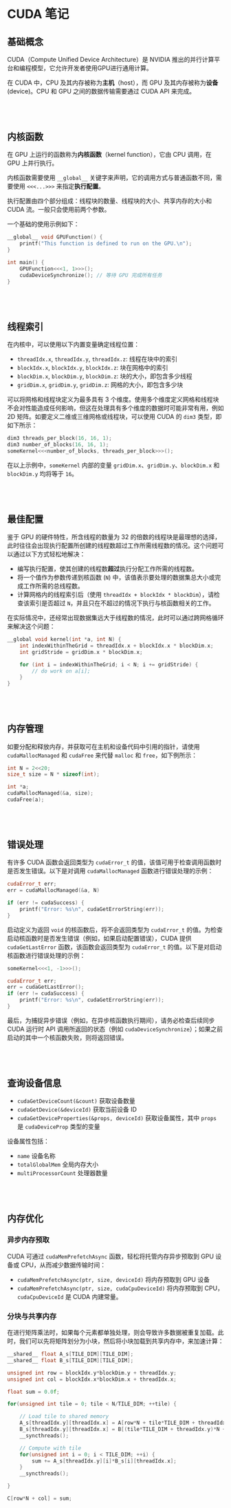 # CUDA 笔记
## 基础概念

CUDA（Compute Unified Device Architecture）是 NVIDIA 推出的并行计算平台和编程模型，它允许开发者使用GPU进行通用计算。

在 CUDA 中，CPU 及其内存被称为**主机**（host），而 GPU 及其内存被称为**设备**(device)。CPU 和 GPU 之间的数据传输需要通过 CUDA API 来完成。

<div style="margin-top: 60pt"></div>

## 内核函数

在 GPU 上运行的函数称为**内核函数**（kernel function），它由 CPU 调用，在 GPU 上并行执行。

内核函数需要使用 `__global__` 关键字来声明，它的调用方式与普通函数不同，需要使用 `<<<...>>>` 来指定**执行配置**。

执行配置由四个部分组成：线程块的数量、线程块的大小、共享内存的大小和 CUDA 流。一般只会使用前两个参数。

一个基础的使用示例如下：

```cpp
__global__ void GPUFunction() {
    printf("This function is defined to run on the GPU.\n");
}

int main() {
    GPUFunction<<<1, 1>>>();
    cudaDeviceSynchronize(); // 等待 GPU 完成所有任务
}
```

<div style="margin-top: 60pt"></div>

## 线程索引

在内核中，可以使用以下内置变量确定线程位置：

- `threadIdx.x`, `threadIdx.y`, `threadIdx.z`: 线程在块中的索引
- `blockIdx.x`, `blockIdx.y`, `blockIdx.z`: 块在网格中的索引
- `blockDim.x`, `blockDim.y`, `blockDim.z`: 块的大小，即包含多少线程
- `gridDim.x`, `gridDim.y`, `gridDim.z`: 网格的大小，即包含多少块

可以将网格和线程块定义为最多具有 3 个维度。使用多个维度定义网格和线程块不会对性能造成任何影响，但这在处理具有多个维度的数据时可能非常有用，例如 2D 矩阵。如要定义二维或三维网格或线程块，可以使用 CUDA 的 `dim3` 类型，即如下所示：

```cpp
dim3 threads_per_block(16, 16, 1);
dim3 number_of_blocks(16, 16, 1);
someKernel<<<number_of_blocks, threads_per_block>>>();
```

在以上示例中，`someKernel` 内部的变量 `gridDim.x`、`gridDim.y`、`blockDim.x` 和 `blockDim.y` 均将等于 `16`。

<div style="margin-top: 60pt"></div>

## 最佳配置

鉴于 GPU 的硬件特性，所含线程的数量为 32 的倍数的线程块是最理想的选择，此时往往会出现执行配置所创建的线程数超过工作所需线程数的情况。这个问题可以通过以下方式轻松地解决：

- 编写执行配置，使其创建的线程数**超过**执行分配工作所需的线程数。
- 将一个值作为参数传递到核函数 (`N`) 中，该值表示要处理的数据集总大小或完成工作所需的总线程数。
- 计算网格内的线程索引后（使用 `threadIdx + blockIdx * blockDim`），请检查该索引是否超过 `N`，并且只在不超过的情况下执行与核函数相关的工作。

在实际情况中，还经常出现数据集远大于线程数的情况，此时可以通过跨网格循环来解决这个问题：

```cpp
__global void kernel(int *a, int N) {
    int indexWithinTheGrid = threadIdx.x + blockIdx.x * blockDim.x;
    int gridStride = gridDim.x * blockDim.x;

    for (int i = indexWithinTheGrid; i < N; i += gridStride) {
        // do work on a[i];
    }
}
```

<div style="margin-top: 60pt"></div>

## 内存管理

如要分配和释放内存，并获取可在主机和设备代码中引用的指针，请使用 `cudaMallocManaged` 和 `cudaFree` 来代替 `malloc` 和 `free`，如下例所示：

```cpp
int N = 2<<20;
size_t size = N * sizeof(int);

int *a;
cudaMallocManaged(&a, size);
cudaFree(a);
```

<div style="margin-top: 60pt"></div>

## 错误处理

有许多 CUDA 函数会返回类型为 `cudaError_t` 的值，该值可用于检查调用函数时是否发生错误。以下是对调用 `cudaMallocManaged` 函数进行错误处理的示例：

```cpp
cudaError_t err;
err = cudaMallocManaged(&a, N)

if (err != cudaSuccess) {
    printf("Error: %s\n", cudaGetErrorString(err));
}
```

启动定义为返回 `void` 的核函数后，将不会返回类型为 `cudaError_t` 的值。为检查启动核函数时是否发生错误（例如，如果启动配置错误），CUDA 提供 `cudaGetLastError` 函数，该函数会返回类型为 `cudaError_t` 的值。以下是对启动核函数进行错误处理的示例：

```cpp
someKernel<<<1, -1>>>();

cudaError_t err;
err = cudaGetLastError();
if (err != cudaSuccess) {
    printf("Error: %s\n", cudaGetErrorString(err));
}
```

最后，为捕捉异步错误（例如，在异步核函数执行期间），请务必检查后续同步 CUDA 运行时 API 调用所返回的状态（例如 `cudaDeviceSynchronize`）；如果之前启动的其中一个核函数失败，则将返回错误。

<div style="margin-top: 60pt"></div>

## 查询设备信息

- `cudaGetDeviceCount(&count)` 获取设备数量
- `cudaGetDevice(&deviceId)` 获取当前设备 ID
- `cudaGetDeviceProperties(&props, deviceId)` 获取设备属性，其中 `props` 是 `cudaDeviceProp` 类型的变量

设备属性包括：

- `name` 设备名称
- `totalGlobalMem` 全局内存大小
- `multiProcessorCount` 处理器数量




<div style="margin-top: 60pt"></div>

## 内存优化
### 异步内存预取

CUDA 可通过 `cudaMemPrefetchAsync` 函数，轻松将托管内存异步预取到 GPU 设备或 CPU，从而减少数据传输时间：

- `cudaMemPrefetchAsync(ptr, size, deviceId)` 将内存预取到 GPU 设备
- `cudaMemPrefetchAsync(ptr, size, cudaCpuDeviceId)` 将内存预取到 CPU，`cudaCpuDeviceId` 是 CUDA 内建常量。

### 分块与共享内存

在进行矩阵乘法时，如果每个元素都单独处理，则会导致许多数据被重复加载。此时，我们可以先将矩阵划分为小块，然后将小块加载到共享内存中，来加速计算：

```cpp
__shared__ float A_s[TILE_DIM][TILE_DIM];
__shared__ float B_s[TILE_DIM][TILE_DIM];

unsigned int row = blockIdx.y*blockDim.y + threadIdx.y;
unsigned int col = blockIdx.x*blockDim.x + threadIdx.x;

float sum = 0.0f;

for(unsigned int tile = 0; tile < N/TILE_DIM; ++tile) {

    // Load tile to shared memory
    A_s[threadIdx.y][threadIdx.x] = A[row*N + tile*TILE_DIM + threadIdx.x];
    B_s[threadIdx.y][threadIdx.x] = B[(tile*TILE_DIM + threadIdx.y)*N + col];
    __syncthreads();

    // Compute with tile
    for(unsigned int i = 0; i < TILE_DIM; ++i) {
        sum += A_s[threadIdx.y][i]*B_s[i][threadIdx.x];
    }
    __syncthreads();

}

C[row*N + col] = sum;
```